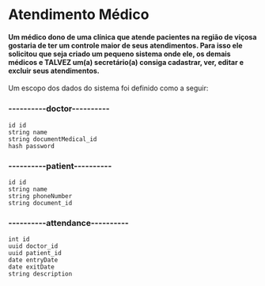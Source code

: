 # Atendimento Médico

#### Um médico dono de uma clínica que atende pacientes na região de viçosa gostaria de ter um controle maior de seus atendimentos. Para isso ele solicitou que seja criado um pequeno sistema onde ele, os demais médicos e TALVEZ um(a) secretário(a) consiga cadastrar, ver, editar e excluir seus atendimentos.

Um escopo dos dados do sistema foi definido como a seguir:

### ----------doctor---------- 
    id id
    string name
    string documentMedical_id
    hash password


### ----------patient---------- 
    id id
    string name 
    string phoneNumber
    string document_id


### ----------attendance---------- 
    int id
    uuid doctor_id 
    uuid patient_id 
    date entryDate
    date exitDate
    string description

